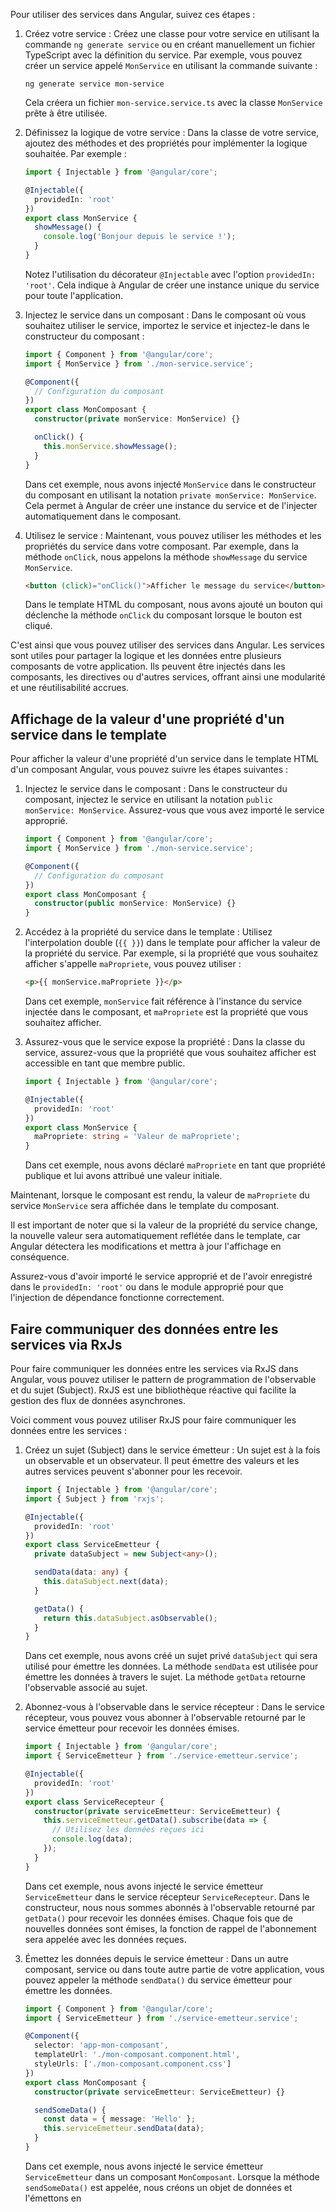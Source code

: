 Pour utiliser des services dans Angular, suivez ces étapes :

1. Créez votre service : Créez une classe pour votre service en utilisant la commande `ng generate service` ou en créant manuellement un fichier TypeScript avec la définition du service. Par exemple, vous pouvez créer un service appelé `MonService` en utilisant la commande suivante :

   ```shell
   ng generate service mon-service
   ```

   Cela créera un fichier `mon-service.service.ts` avec la classe `MonService` prête à être utilisée.

2. Définissez la logique de votre service : Dans la classe de votre service, ajoutez des méthodes et des propriétés pour implémenter la logique souhaitée. Par exemple :

   ```typescript
   import { Injectable } from '@angular/core';

   @Injectable({
     providedIn: 'root'
   })
   export class MonService {
     showMessage() {
       console.log('Bonjour depuis le service !');
     }
   }
   ```

   Notez l'utilisation du décorateur `@Injectable` avec l'option `providedIn: 'root'`. Cela indique à Angular de créer une instance unique du service pour toute l'application.

3. Injectez le service dans un composant : Dans le composant où vous souhaitez utiliser le service, importez le service et injectez-le dans le constructeur du composant :

   ```typescript
   import { Component } from '@angular/core';
   import { MonService } from './mon-service.service';

   @Component({
     // Configuration du composant
   })
   export class MonComposant {
     constructor(private monService: MonService) {}

     onClick() {
       this.monService.showMessage();
     }
   }
   ```

   Dans cet exemple, nous avons injecté `MonService` dans le constructeur du composant en utilisant la notation `private monService: MonService`. Cela permet à Angular de créer une instance du service et de l'injecter automatiquement dans le composant.

4. Utilisez le service : Maintenant, vous pouvez utiliser les méthodes et les propriétés du service dans votre composant. Par exemple, dans la méthode `onClick`, nous appelons la méthode `showMessage` du service `MonService`.

   ```html
   <button (click)="onClick()">Afficher le message du service</button>
   ```

   Dans le template HTML du composant, nous avons ajouté un bouton qui déclenche la méthode `onClick` du composant lorsque le bouton est cliqué.

C'est ainsi que vous pouvez utiliser des services dans Angular. Les services sont utiles pour partager la logique et les données entre plusieurs composants de votre application. Ils peuvent être injectés dans les composants, les directives ou d'autres services, offrant ainsi une modularité et une réutilisabilité accrues.

## Affichage de la valeur d'une propriété d'un service dans le template

Pour afficher la valeur d'une propriété d'un service dans le template HTML d'un composant Angular, vous pouvez suivre les étapes suivantes :

1. Injectez le service dans le composant : Dans le constructeur du composant, injectez le service en utilisant la notation `public monService: MonService`. Assurez-vous que vous avez importé le service approprié.

   ```typescript
   import { Component } from '@angular/core';
   import { MonService } from './mon-service.service';

   @Component({
     // Configuration du composant
   })
   export class MonComposant {
     constructor(public monService: MonService) {}
   }
   ```

2. Accédez à la propriété du service dans le template : Utilisez l'interpolation double (`{{ }}`) dans le template pour afficher la valeur de la propriété du service. Par exemple, si la propriété que vous souhaitez afficher s'appelle `maPropriete`, vous pouvez utiliser :

   ```html
   <p>{{ monService.maPropriete }}</p>
   ```

   Dans cet exemple, `monService` fait référence à l'instance du service injectée dans le composant, et `maPropriete` est la propriété que vous souhaitez afficher.

3. Assurez-vous que le service expose la propriété : Dans la classe du service, assurez-vous que la propriété que vous souhaitez afficher est accessible en tant que membre public.

   ```typescript
   import { Injectable } from '@angular/core';

   @Injectable({
     providedIn: 'root'
   })
   export class MonService {
     maPropriete: string = 'Valeur de maPropriete';
   }
   ```

   Dans cet exemple, nous avons déclaré `maPropriete` en tant que propriété publique et lui avons attribué une valeur initiale.

Maintenant, lorsque le composant est rendu, la valeur de `maPropriete` du service `MonService` sera affichée dans le template du composant.

Il est important de noter que si la valeur de la propriété du service change, la nouvelle valeur sera automatiquement reflétée dans le template, car Angular détectera les modifications et mettra à jour l'affichage en conséquence.

Assurez-vous d'avoir importé le service approprié et de l'avoir enregistré dans le `providedIn: 'root'` ou dans le module approprié pour que l'injection de dépendance fonctionne correctement.

## Faire communiquer des données entre les services via RxJs

Pour faire communiquer les données entre les services via RxJS dans Angular, vous pouvez utiliser le pattern de programmation de l'observable et du sujet (Subject). RxJS est une bibliothèque réactive qui facilite la gestion des flux de données asynchrones.

Voici comment vous pouvez utiliser RxJS pour faire communiquer les données entre les services :

1. Créez un sujet (Subject) dans le service émetteur : Un sujet est à la fois un observable et un observateur. Il peut émettre des valeurs et les autres services peuvent s'abonner pour les recevoir.

   ```typescript
   import { Injectable } from '@angular/core';
   import { Subject } from 'rxjs';

   @Injectable({
     providedIn: 'root'
   })
   export class ServiceEmetteur {
     private dataSubject = new Subject<any>();

     sendData(data: any) {
       this.dataSubject.next(data);
     }

     getData() {
       return this.dataSubject.asObservable();
     }
   }
   ```

   Dans cet exemple, nous avons créé un sujet privé `dataSubject` qui sera utilisé pour émettre les données. La méthode `sendData` est utilisée pour émettre les données à travers le sujet. La méthode `getData` retourne l'observable associé au sujet.

2. Abonnez-vous à l'observable dans le service récepteur : Dans le service récepteur, vous pouvez vous abonner à l'observable retourné par le service émetteur pour recevoir les données émises.

   ```typescript
   import { Injectable } from '@angular/core';
   import { ServiceEmetteur } from './service-emetteur.service';

   @Injectable({
     providedIn: 'root'
   })
   export class ServiceRecepteur {
     constructor(private serviceEmetteur: ServiceEmetteur) {
       this.serviceEmetteur.getData().subscribe(data => {
         // Utilisez les données reçues ici
         console.log(data);
       });
     }
   }
   ```

   Dans cet exemple, nous avons injecté le service émetteur `ServiceEmetteur` dans le service récepteur `ServiceRecepteur`. Dans le constructeur, nous nous sommes abonnés à l'observable retourné par `getData()` pour recevoir les données émises. Chaque fois que de nouvelles données sont émises, la fonction de rappel de l'abonnement sera appelée avec les données reçues.

3. Émettez les données depuis le service émetteur : Dans un autre composant, service ou dans toute autre partie de votre application, vous pouvez appeler la méthode `sendData()` du service émetteur pour émettre les données.

   ```typescript
   import { Component } from '@angular/core';
   import { ServiceEmetteur } from './service-emetteur.service';

   @Component({
     selector: 'app-mon-composant',
     templateUrl: './mon-composant.component.html',
     styleUrls: ['./mon-composant.component.css']
   })
   export class MonComposant {
     constructor(private serviceEmetteur: ServiceEmetteur) {}

     sendSomeData() {
       const data = { message: 'Hello' };
       this.serviceEmetteur.sendData(data);
     }
   }
   ```

   Dans cet exemple, nous avons injecté le service émetteur `ServiceEmetteur` dans un composant `MonComposant`. Lorsque la méthode `sendSomeData()` est appelée, nous créons un objet de données et l'émettons en
